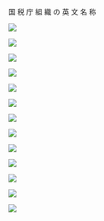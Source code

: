 国 税 庁 組 織 の 英 文 名 称

![](https://www.nta.go.jp/tmp/701e48c0-2e68-487d-83b4-2c7350d5be4d/images/ac352e5054bcf94d2dbe4a354e1a187c09afc20bed097d343522149ba4380233.jpg)

![](https://www.nta.go.jp/tmp/701e48c0-2e68-487d-83b4-2c7350d5be4d/images/6eca6125f78cb27f639b75fce00ecf91c783e11e65f52b76fe52a65aaf6715f0.jpg)

![](https://www.nta.go.jp/tmp/701e48c0-2e68-487d-83b4-2c7350d5be4d/images/4aa03c18e79d249cae4af5b0a31d34e9f51cf7ff3e4b352fcf17fdb9800fb5e5.jpg)

![](https://www.nta.go.jp/tmp/701e48c0-2e68-487d-83b4-2c7350d5be4d/images/d3756e252c5ff7323e2ba8f3810cc05438e6c94efa3393372926ee340c74a7e4.jpg)

![](https://www.nta.go.jp/tmp/701e48c0-2e68-487d-83b4-2c7350d5be4d/images/7ef6df7d526edec544a42248d83d5b1e351464a6a4282f3571fde4defb8b9932.jpg)

![](https://www.nta.go.jp/tmp/701e48c0-2e68-487d-83b4-2c7350d5be4d/images/7dcc5152db6ea5a064948c948643c1c4e36aebc4580e99821c3996d388c652cb.jpg)

![](https://www.nta.go.jp/tmp/701e48c0-2e68-487d-83b4-2c7350d5be4d/images/d28bb7007762ca93e5f6163205cd9bc85695f3206d947d37b96cff7826fb75b3.jpg)

![](https://www.nta.go.jp/tmp/701e48c0-2e68-487d-83b4-2c7350d5be4d/images/65f29769763a3040a4e7b8fb3d1f506ed8eca1f5a8629a9542d6cd44725e974a.jpg)

![](https://www.nta.go.jp/tmp/701e48c0-2e68-487d-83b4-2c7350d5be4d/images/d1da5c67369c1d38c4e1d5259825c5c92b597651fcdfc70d9706a8f293f8c7a0.jpg)

![](https://www.nta.go.jp/tmp/701e48c0-2e68-487d-83b4-2c7350d5be4d/images/68a8701f194e28f972d9f1db3868ea94cc4b52a16863741a5b849421d2c10fb5.jpg)

![](https://www.nta.go.jp/tmp/701e48c0-2e68-487d-83b4-2c7350d5be4d/images/cbb1c28b2248c8a77066da941f9a77e93ed65adb3d496435dd3c618edfbf42b6.jpg)

![](https://www.nta.go.jp/tmp/701e48c0-2e68-487d-83b4-2c7350d5be4d/images/378e49f8cbd3ff6e4208f88adaaccff67b060dd9e9a93353e3ce5e78f0e1b8e1.jpg)

![](https://www.nta.go.jp/tmp/701e48c0-2e68-487d-83b4-2c7350d5be4d/images/24e7ee5f9bc13bdedc68958cd2b93fed906c42c6844b417e00e2af9035f47f05.jpg)